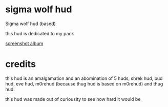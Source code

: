 # sigma wolf hud

Sigma wolf hud (based)

this hud is dedicated to my pack

[screenshot album](https://imgur.com/a/K6bAsUA)

# credits

this hud is an amalgamation and an abomination of 5 huds, shrek hud, bud hud, eve hud, m0rehud (because thug hud is based on m0rehud) and thug hud.

this hud was made out of curiousity to see how hard it would be
